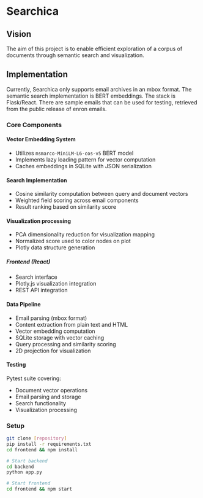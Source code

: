 # Searchica

## Vision

The aim of this project is to enable efficient exploration of a corpus of documents through semantic search and visualization.

## Implementation

Currently, Searchica only supports email archives in an mbox format. The semantic search implementation is BERT embeddings. The stack is Flask/React.
There are sample emails that can be used for testing, retrieved from the public release of enron emails.

### Core Components

#### Vector Embedding System

- Utilizes `msmarco-MiniLM-L6-cos-v5` BERT model
- Implements lazy loading pattern for vector computation
- Caches embeddings in SQLite with JSON serialization

#### Search Implementation

- Cosine similarity computation between query and document vectors
- Weighted field scoring across email components
- Result ranking based on similarity score

#### Visualization processing

- PCA dimensionality reduction for visualization mapping
- Normalized score used to color nodes on plot
- Plotly data structure generation

##### Frontend (React)

- Search interface
- Plotly.js visualization integration
- REST API integration

#### Data Pipeline

- Email parsing (mbox format)
- Content extraction from plain text and HTML
- Vector embedding computation
- SQLite storage with vector caching
- Query processing and similarity scoring
- 2D projection for visualization

#### Testing

Pytest suite covering:

- Document vector operations
- Email parsing and storage
- Search functionality
- Visualization processing

### Setup

```bash
git clone [repository]
pip install -r requirements.txt
cd frontend && npm install
```

```bash
# Start backend
cd backend
python app.py

# Start frontend
cd frontend && npm start
```
